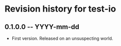 # Revision history for test-io

## 0.1.0.0 -- YYYY-mm-dd

* First version. Released on an unsuspecting world.
